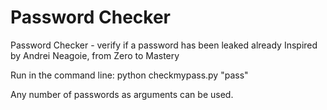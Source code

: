 # Password Checker
Password Checker - verify if a password has been leaked already
Inspired by Andrei Neagoie, from Zero to Mastery

Run in the command line:
python checkmypass.py "pass" 

Any number of passwords as arguments can be used.
